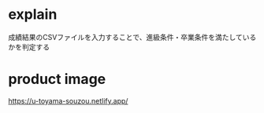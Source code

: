 # explain
成績結果のCSVファイルを入力することで、進級条件・卒業条件を満たしているかを判定する

# product image
https://u-toyama-souzou.netlify.app/
